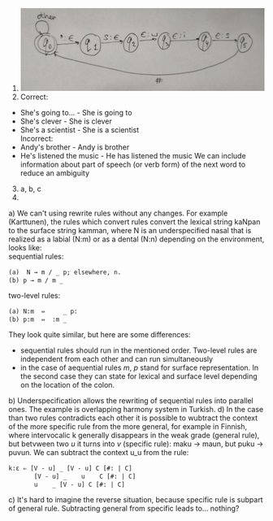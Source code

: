 1. ![fst1.jpg](https://github.com/DorkEMK/ftyers.github.io/blob/master/2018-komp-ling/quizzes/Quiz_2/fst1.jpg)
2. Correct:
- She's going to... - She is going to
- She's clever - She is clever
- She's a scientist - She is a scientist  
Incorrect:  
- Andy's brother - Andy is brother
- He's listened the music - He has listened the music
We can include information about part of speech (or verb form) of the next word to reduce an ambiguity
3. a, b, c
4.  
a) We can't using rewrite rules without any changes. For example (Karttunen), the rules which convert rules convert the lexical string kaNpan  to the  surface string kamman, where N is an underspecified  nasal that is realized as a labial (N:m) or as a dental (N:n)  depending on the environment, looks like:   
sequential rules:
```
(a)  N → m / _ p; elsewhere, n.
(b) p → m / m _
```
two-level rules:
```
(a) N:m  ⇔     _ p:
(b) p:m  ⇔  :m _
```
They look quite similar, but here are some differences:
- sequential rules should run in the mentioned order. Two-level rules are independent from each other and can run simultaneously
- in the case of aequential rules *m*, *p* stand for surface representation. In the second case they can state for lexical and surface level depending on the location of the colon.
 
b) Underspecification allows the rewriting of sequential rules into parallel ones. The example is overlapping harmony system in Turkish.
d) In the case than two rules contradicts each other it is possible to wubtract the context of the more specific rule from the more general, for example in Finnish, where intervocalic  k  generally disappears in the weak grade (general rule), but betvween two *u* it turns into *v* (specific rule): maku -> maun, but puku -> puvun. We can subtract the context u_u from the rule:
```
k:ε ⇐ [V - u] _ [V - u] C [#: | C]
       [V - u] _    u    C [#: | C]
       u    _ [V - u] C [#: | C]
```
c) It's hard to imagine the reverse situation, because specific rule is subpart of general rule. Subtracting general from specific leads to... nothing?